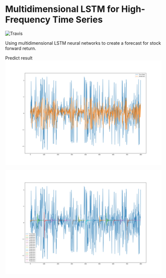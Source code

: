 # Multidimensional LSTM for High-Frequency Time Series

![Travis](https://img.shields.io/travis/USER/REPO.svg)

Using multidimensional LSTM neural networks to create a forecast for stock forward return.

Predict result
![avatar](/plot/2018-05-28_133434.png)

![avatar](/plot/2018-05-28_133621.png)
